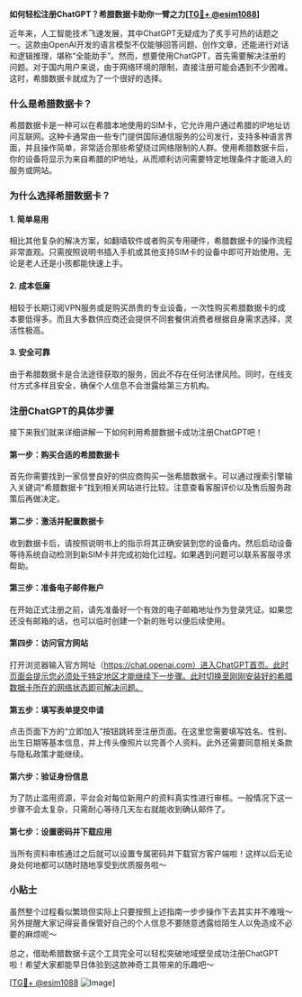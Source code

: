 **如何轻松注册ChatGPT？希腊数据卡助你一臂之力[[TG💪+ @esim1088](https://t.me/s/esim1088)]**

近年来，人工智能技术飞速发展，其中ChatGPT无疑成为了炙手可热的话题之一。这款由OpenAI开发的语言模型不仅能够回答问题、创作文章，还能进行对话和逻辑推理，堪称“全能助手”。然而，想要使用ChatGPT，首先需要解决注册的问题。对于国内用户来说，由于网络环境的限制，直接注册可能会遇到不少困难。这时，希腊数据卡就成为了一个很好的选择。

### 什么是希腊数据卡？

希腊数据卡是一种可以在希腊本地使用的SIM卡，它允许用户通过希腊的IP地址访问互联网。这种卡通常由一些专门提供国际通信服务的公司发行，支持多种语言界面，并且操作简单，非常适合那些希望绕过网络限制的人群。使用希腊数据卡后，你的设备将显示为来自希腊的IP地址，从而顺利访问需要特定地理条件才能进入的服务或网站。

### 为什么选择希腊数据卡？

#### 1. 简单易用
相比其他复杂的解决方案，如翻墙软件或者购买专用硬件，希腊数据卡的操作流程非常直观。只需按照说明书插入手机或其他支持SIM卡的设备中即可开始使用。无论是老人还是小孩都能快速上手。

#### 2. 成本低廉
相较于长期订阅VPN服务或是购买昂贵的专业设备，一次性购买希腊数据卡的成本要低得多。而且大多数供应商还会提供不同套餐供消费者根据自身需求选择，灵活性极高。

#### 3. 安全可靠
由于希腊数据卡是合法途径获取的服务，因此不存在任何法律风险。同时，在线支付方式多样且安全，确保个人信息不会泄露给第三方机构。

### 注册ChatGPT的具体步骤

接下来我们就来详细讲解一下如何利用希腊数据卡成功注册ChatGPT吧！

#### 第一步：购买合适的希腊数据卡
首先你需要找到一家信誉良好的供应商购买一张希腊数据卡。可以通过搜索引擎输入关键词“希腊数据卡”找到相关网站进行比较。注意查看客服评价以及售后服务政策后再做决定。

#### 第二步：激活并配置数据卡
收到数据卡后，请按照说明书上的指示将其正确安装到您的设备内。然后启动设备等待系统自动检测到新SIM卡并完成初始化过程。如果遇到问题可以联系客服寻求帮助。

#### 第三步：准备电子邮件账户
在开始正式注册之前，请先准备好一个有效的电子邮箱地址作为登录凭证。如果您还没有邮箱的话，也可以临时创建一个新的账号以便后续使用。

#### 第四步：访问官方网站
打开浏览器输入官方网址（https://chat.openai.com）进入ChatGPT首页。此时页面会提示您必须处于特定地区才能继续下一步骤。此时切换至刚刚安装好的希腊数据卡所在的网络状态即可解决问题。

#### 第五步：填写表单提交申请
点击页面下方的“立即加入”按钮跳转至注册页面。在这里您需要填写姓名、性别、出生日期等基本信息，并上传头像照片以完善个人资料。此外还需要同意相关条款与隐私政策才能继续。

#### 第六步：验证身份信息
为了防止滥用资源，平台会对每位新用户的资料真实性进行审核。一般情况下这一步骤不会太复杂，只需耐心等待几天左右就能收到确认邮件了。

#### 第七步：设置密码并下载应用
当所有资料审核通过之后就可以设置专属密码并下载官方客户端啦！这样以后无论身处何地都可以随时随地享受到优质服务啦～

### 小贴士

虽然整个过程看似繁琐但实际上只要按照上述指南一步步操作下去其实并不难哦～另外提醒大家记得妥善保管好自己的个人信息不要随意透露给陌生人以免造成不必要的麻烦呢～

总之，借助希腊数据卡这个工具完全可以轻松突破地域壁垒成功注册ChatGPT啦！希望大家都能早日体验到这款神奇工具带来的乐趣吧～

[[TG💪+ @esim1088](https://t.me/s/esim1088) ![Image](https://i.postimg.cc/4NQfJmqS/Snipaste-2025-05-13-00-14-12.png)]